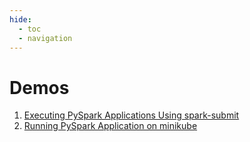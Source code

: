 ```yaml
---
hide:
  - toc
  - navigation
---
```


# Demos

1. [Executing PySpark Applications Using spark-submit](executing-pyspark-applications-using-spark-submit.md)
1. [Running PySpark Application on minikube](running-pyspark-application-on-minikube.md)
